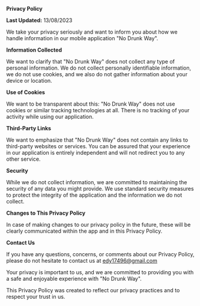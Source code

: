 **Privacy Policy**

**Last Updated:** 13/08/2023

We take your privacy seriously and want to inform you about how we handle information in our mobile application "No Drunk Way".

**Information Collected**

We want to clarify that "No Drunk Way" does not collect any type of personal information. We do not collect personally identifiable information, we do not use cookies, and we also do not gather information about your device or location.

**Use of Cookies**

We want to be transparent about this: "No Drunk Way" does not use cookies or similar tracking technologies at all. There is no tracking of your activity while using our application.

**Third-Party Links**

We want to emphasize that "No Drunk Way" does not contain any links to third-party websites or services. You can be assured that your experience in our application is entirely independent and will not redirect you to any other service.

**Security**

While we do not collect information, we are committed to maintaining the security of any data you might provide. We use standard security measures to protect the integrity of the application and the information we do not collect.

**Changes to This Privacy Policy**

In case of making changes to our privacy policy in the future, these will be clearly communicated within the app and in this Privacy Policy.

**Contact Us**

If you have any questions, concerns, or comments about our Privacy Policy, please do not hesitate to contact us at edy17496@gmail.com

Your privacy is important to us, and we are committed to providing you with a safe and enjoyable experience with "No Drunk Way".

This Privacy Policy was created to reflect our privacy practices and to respect your trust in us.
